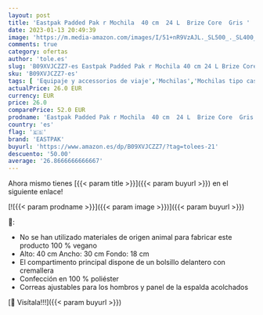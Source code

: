 ```yaml
---
layout: post
title: 'Eastpak Padded Pak r Mochila  40 cm  24 L  Brize Core  Gris '
date: 2023-01-13 20:49:39
image: 'https://m.media-amazon.com/images/I/51+nR9VzAJL._SL500_._SL400_.jpg'
comments: true
category: ofertas
author: 'tole.es'
slug: 'B09XVJCZZ7-es Eastpak Padded Pak r Mochila 40 cm 24 L Brize Core Gris'
sku: 'B09XVJCZZ7-es'
tags: [ 'Equipaje y accessorios de viaje','Mochilas','Mochilas tipo casual','Moda','eastpak','mochila','🇪🇸', ]
actualPrice: 26.0 EUR
currency: EUR
price: 26.0
comparePrice: 52.0 EUR
prodname: 'Eastpak Padded Pak r Mochila  40 cm  24 L  Brize Core  Gris '
country: 'es'
flag: '🇪🇸'
brand: 'EASTPAK'
buyurl: 'https://www.amazon.es/dp/B09XVJCZZ7/?tag=tolees-21'
descuento: '50.00'
average: '26.8666666666667'
---
```


Ahora mismo tienes [{{< param title >}}]({{< param buyurl >}}) en el siguiente enlace!

[![{{< param prodname >}}]({{< param image >}})]({{< param buyurl >}})

🔎:

- No se han utilizado materiales de origen animal para fabricar este producto 100 % vegano
- Alto: 40 cm Ancho: 30 cm Fondo: 18 cm
- El compartimento principal dispone de un bolsillo delantero con cremallera
- Confección en 100 % poliéster
- Correas ajustables para los hombros y panel de la espalda acolchados

[🛒 Visítala!!!]({{< param buyurl >}})
